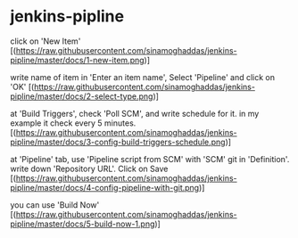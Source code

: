 # jenkins-pipline

click on 'New Item'
[(https://raw.githubusercontent.com/sinamoghaddas/jenkins-pipline/master/docs/1-new-item.png)]

write name of item in 'Enter an item name', Select 'Pipeline' and click on 'OK'
[(https://raw.githubusercontent.com/sinamoghaddas/jenkins-pipline/master/docs/2-select-type.png)]

at 'Build Triggers', check 'Poll SCM', and write schedule for it.
in my example it check every 5 minutes.
[(https://raw.githubusercontent.com/sinamoghaddas/jenkins-pipline/master/docs/3-config-build-triggers-schedule.png)]

at 'Pipeline' tab, use 'Pipeline script from SCM' with 'SCM' git in 'Definition'.
write down 'Repository URL'. Click on Save
[(https://raw.githubusercontent.com/sinamoghaddas/jenkins-pipline/master/docs/4-config-pipeline-with-git.png)]

you can use 'Build Now'
[(https://raw.githubusercontent.com/sinamoghaddas/jenkins-pipline/master/docs/5-build-now-1.png)]


